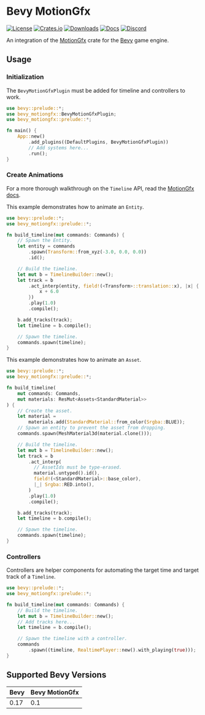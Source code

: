 # Bevy MotionGfx

[![License](https://img.shields.io/badge/license-MIT%2FApache-blue.svg)](https://github.com/voxell-tech/motiongfx#license)
[![Crates.io](https://img.shields.io/crates/v/bevy_motiongfx.svg)](https://crates.io/crates/bevy_motiongfx)
[![Downloads](https://img.shields.io/crates/d/bevy_motiongfx.svg)](https://crates.io/crates/bevy_motiongfx)
[![Docs](https://docs.rs/bevy_motiongfx/badge.svg)](https://docs.rs/bevy_motiongfx/latest/bevy_motiongfx/)
[![Discord](https://img.shields.io/discord/442334985471655946.svg?label=&logo=discord&logoColor=ffffff&color=7389D8&labelColor=6A7EC2)](https://discord.gg/Mhnyp6VYEQ)

An integration of the
[MotionGfx](https://github.com/voxell-tech/motiongfx) crate for the
[Bevy](https://bevyengine.org) game engine.

## Usage

### Initialization

The `BevyMotionGfxPlugin` must be added for timeline and controllers
to work.

```rust
use bevy::prelude::*;
use bevy_motiongfx::BevyMotionGfxPlugin;
use bevy_motiongfx::prelude::*;

fn main() {
    App::new()
        .add_plugins((DefaultPlugins, BevyMotionGfxPlugin))
        // Add systems here...
        .run();
}
```

### Create Animations

For a more thorough walkthrough on the `Timeline` API, read the
[MotionGfx docs](https://docs.rs/motiongfx/latest/motiongfx).

This example demonstrates how to animate an `Entity`.

```rust
use bevy::prelude::*;
use bevy_motiongfx::prelude::*;

fn build_timeline(mut commands: Commands) {
    // Spawn the Entity.
    let entity = commands
        .spawn(Transform::from_xyz(-3.0, 0.0, 0.0))
        .id();

    // Build the timeline.
    let mut b = TimelineBuilder::new();
    let track = b
        .act_interp(entity, field!(<Transform>::translation::x), |x| {
            x + 6.0
        })
        .play(1.0)
        .compile();

    b.add_tracks(track);
    let timeline = b.compile();

    // Spawn the timeline.
    commands.spawn(timeline);
}
```

This example demonstrates how to animate an `Asset`.

```rust
use bevy::prelude::*;
use bevy_motiongfx::prelude::*;

fn build_timeline(
    mut commands: Commands,
    mut materials: ResMut<Assets<StandardMaterial>>
) {
    // Create the asset.
    let material =
        materials.add(StandardMaterial::from_color(Srgba::BLUE));
    // Spawn an entity to prevent the asset from dropping.
    commands.spawn(MeshMaterial3d(material.clone()));

    // Build the timeline.
    let mut b = TimelineBuilder::new();
    let track = b
        .act_interp(
          // AssetIds must be type-erased.
          material.untyped().id(),
          field!(<StandardMaterial>::base_color),
          |_| Srgba::RED.into(),
        )
        .play(1.0)
        .compile();

    b.add_tracks(track);
    let timeline = b.compile();

    // Spawn the timeline.
    commands.spawn(timeline);
}
```

### Controllers

Controllers are helper components for automating the target time and
target track of a `Timeline`.

```rust
use bevy::prelude::*;
use bevy_motiongfx::prelude::*;

fn build_timeline(mut commands: Commands) {
    // Build the timeline.
    let mut b = TimelineBuilder::new();
    // Add tracks here...
    let timeline = b.compile();

    // Spawn the timeline with a controller.
    commands
        .spawn((timeline, RealtimePlayer::new().with_playing(true)));
}
```

## Supported Bevy Versions

| Bevy    | Bevy MotionGfx  |
| ------- | --------------- |
| 0.17    | 0.1             |
